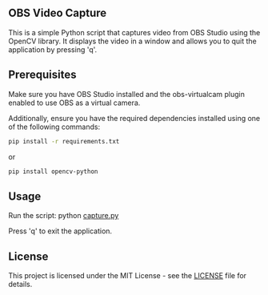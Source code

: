   ## OBS Video Capture
This is a simple Python script that captures video from OBS Studio using the OpenCV library. It displays the video in a window and allows you to quit the application by pressing 'q'.


  ## Prerequisites
Make sure you have OBS Studio installed and the obs-virtualcam plugin enabled to use OBS as a virtual camera.

Additionally, ensure you have the required dependencies installed using one of the following commands:

```bash
pip install -r requirements.txt
```

  or

```bash
pip install opencv-python
```


  ## Usage
Run the script:
python [capture.py](capture.py)

Press 'q' to exit the application.


  ## License
This project is licensed under the MIT License - see the [LICENSE](LICENSE) file for details.
